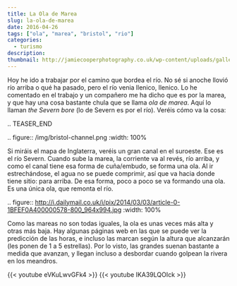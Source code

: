 ```yaml
---
title: La Ola de Marea
slug: la-ola-de-marea
date: 2016-04-26
tags: ["ola", "marea", "bristol", "rio"]
categories:
  - turismo
description:
thumbnail: http://jamiecooperphotography.co.uk/wp-content/uploads/galleries/post-1047/full/01%20bore.jpg
---
```


Hoy he ido a trabajar por el camino que bordea el río. No sé si anoche
llovió río arriba o qué ha pasado, pero el río venia llenico,
llenico. Lo he comentado en el trabajo y un compañero me ha dicho que
es por la marea, y que hay una cosa bastante chula que se llama *ola
de marea*. Aquí lo llaman *the Severn bore* (lo de Severn es por el
río). Veréis cómo va la cosa:

.. TEASER_END

.. figure:: /img/bristol-channel.png
   :width: 100%

Si miráis el mapa de Inglaterra, veréis un gran canal en el
suroeste. Ese es el río Severn. Cuando sube la marea, la corriente va
al revés, río arriba, y como el canal tiene esa forma de cuña/embudo,
se forma una ola. Al ir estrechándose, el agua no se puede comprimir,
así que va hacia donde tiene sitio: para arriba. De esa forma, poco a
poco se va formando una ola. Es una única ola, que remonta el río.

.. figure:: http://i.dailymail.co.uk/i/pix/2014/03/03/article-0-1BFEF0A400000578-800_964x994.jpg
   :width: 100%

Como las mareas no son todas iguales, la ola es unas veces más alta y
otras más baja. Hay algunas páginas web en las que se puede ver la
predicción de las horas, e incluso las marcan según la altura que
alcanzarán (les ponen de 1 a 5 estrellas). Por lo visto, las grandes
suenan bastante a medida que avanzan, y llegan incluso a desbordar
cuando golpean la rivera en los meandros.

{{< youtube eVKuLwvGFk4 >}}
{{< youtube IKA39LQOIck >}}
